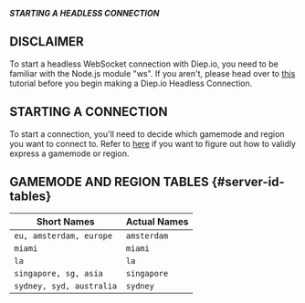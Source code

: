 ***STARTING A HEADLESS CONNECTION***

## DISCLAIMER
To start a headless WebSocket connection with Diep.io, you need to be familiar with the Node.js module "ws". If you aren't, please head over to [this](https://www.youtube.com/watch?v=FduLSXEHLng) tutorial before you begin making a Diep.io Headless Connection.

## STARTING A CONNECTION
To start a connection, you'll need to decide which gamemode and region you want to connect to. Refer to [here](#server-id-tables) if you want to figure out how to validly express a gamemode or region.

## GAMEMODE AND REGION TABLES {#server-id-tables}
| Short Names | Actual Names |
| ----------- | ----------- |
| `eu, amsterdam, europe` | `amsterdam` |
| `miami` | `miami`
| `la` | `la` |
| `singapore, sg, asia` | `singapore` |
| `sydney, syd, australia` | `sydney` |
